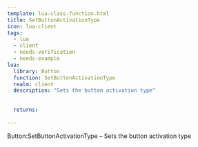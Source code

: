 ```yaml
---
template: lua-class-function.html
title: SetButtonActivationType
icon: lua-client
tags:
  - lua
  - client
  - needs-verification
  - needs-example
lua:
  library: Button
  function: SetButtonActivationType
  realm: client
  description: "Sets the button activation type"
  
  
  returns:
    
---
```


<div class="lua__search__keywords">
Button:SetButtonActivationType &#x2013; Sets the button activation type
</div>
